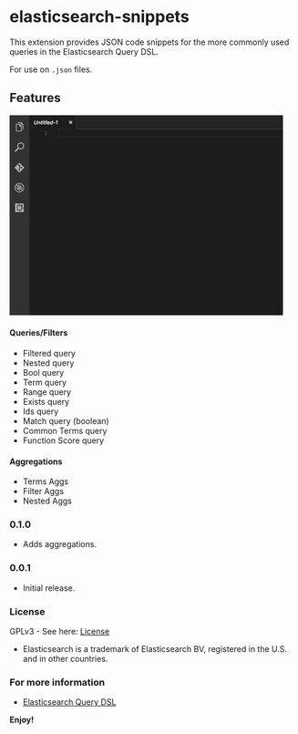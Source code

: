 # elasticsearch-snippets

This extension provides JSON code snippets for the more commonly used queries in the Elasticsearch Query DSL.

For use on `.json` files. 

## Features

![in action](https://raw.githubusercontent.com/andricDu/elasticsearch-snippets/master/images/action.gif)

#### Queries/Filters
* Filtered query
* Nested query
* Bool query
* Term query
* Range query
* Exists query
* Ids query
* Match query (boolean)
* Common Terms query
* Function Score query

#### Aggregations
* Terms Aggs
* Filter Aggs
* Nested Aggs

### 0.1.0

 - Adds aggregations.

### 0.0.1

 - Initial release.

### License

GPLv3 - See here: [License](https://github.com/andricDu/elasticsearch-snippets/blob/master/LICENSE.md)

* Elasticsearch is a trademark of Elasticsearch BV, registered in the U.S. and in other countries.

### For more information

* [Elasticsearch Query DSL](https://www.elastic.co/guide/en/elasticsearch/reference/current/query-dsl.html)

**Enjoy!**